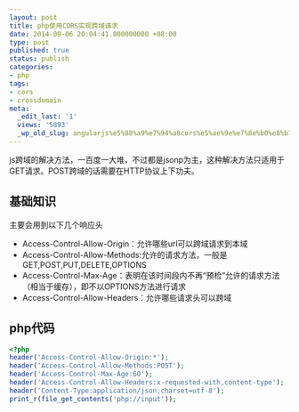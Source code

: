 ```yaml
---
layout: post
title: php使用CORS实现跨域请求
date: 2014-09-06 20:04:41.000000000 +08:00
type: post
published: true
status: publish
categories:
- php
tags:
- cors
- crossdomain
meta:
  _edit_last: '1'
  views: '5893'
  _wp_old_slug: angularjs%e5%88%a9%e7%94%a8cors%e5%ae%9e%e7%8e%b0%e8%b7%a8%e5%9f%9fpost%e8%af%b7%e6%b1%82
---
```

js跨域的解决方法，一百度一大堆，不过都是jsonp为主，这种解决方法只适用于GET请求。POST跨域的话需要在HTTP协议上下功夫。
## 基础知识
主要会用到以下几个响应头
+ Access-Control-Allow-Origin：允许哪些url可以跨域请求到本域
+ Access-Control-Allow-Methods:允许的请求方法，一般是GET,POST,PUT,DELETE,OPTIONS
+ Access-Control-Max-Age：表明在该时间段内不再“预检”允许的请求方法（相当于缓存），即不以OPTIONS方法进行请求
+ Access-Control-Allow-Headers：允许哪些请求头可以跨域

## php代码

```php
<?php
header('Access-Control-Allow-Origin:*');
header('Access-Control-Allow-Methods:POST');
header('Access-Control-Max-Age:60');
header('Access-Control-Allow-Headers:x-requested-with,content-type');
header('Content-Type:application/json;charset=utf-8');
print_r(file_get_contents('php://input'));
```